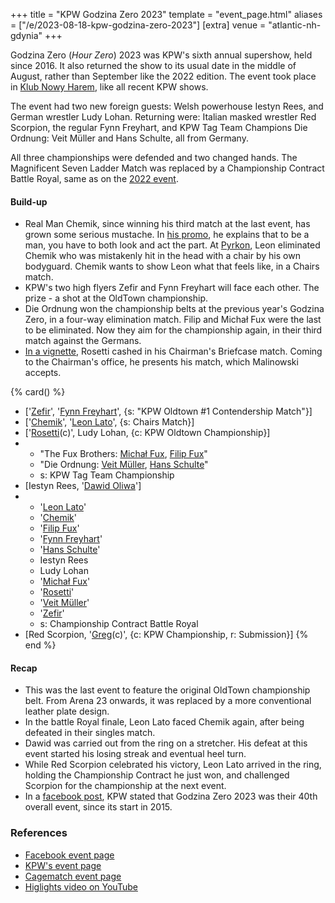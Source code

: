 +++
title = "KPW Godzina Zero 2023"
template = "event_page.html"
aliases = ["/e/2023-08-18-kpw-godzina-zero-2023"]
[extra]
venue = "atlantic-nh-gdynia"
+++

Godzina Zero (_Hour Zero_) 2023 was KPW's sixth annual supershow, held since 2016. It also returned the show to its usual date in the middle of August, rather than September like the 2022 edition. The event took place in [Klub Nowy Harem](@/v/atlantic-nh-gdynia.md), like all recent KPW shows.

The event had two new foreign guests: Welsh powerhouse Iestyn Rees, and German wrestler Ludy Lohan. Returning were: Italian masked wrestler Red Scorpion, the regular Fynn Freyhart, and KPW Tag Team Champions Die Ordnung: Veit Müller and Hans Schulte, all from Germany.

All three championships were defended and two changed hands. The Magnificent Seven Ladder Match was replaced by a Championship Contract Battle Royal, same as on the [2022 event](@/e/kpw/2022-09-17-kpw-godzina-zero-2022.md).

#### Build-up

* Real Man Chemik, since winning his third match at the last event, has grown some serious mustache. In [his promo][chemik-promo], he explains that to be a man, you have to both look and act the part. At [Pyrkon](@/e/kpw/2023-06-17-kpw-pyrkon-2023.md), Leon eliminated Chemik who was mistakenly hit in the head with a chair by his own bodyguard. Chemik wants to show Leon what that feels like, in a Chairs match.
* KPW's two high flyers Zefir and Fynn Freyhart will face each other. The prize - a shot at the OldTown championship.
* Die Ordnung won the championship belts at the previous year's Godzina Zero, in a four-way elimination match. Filip and Michał Fux were the last to be eliminated. Now they aim for the championship again, in their third match against the Germans.
* [In a vignette][rosetti-vignette], Rosetti cashed in his Chairman's Briefcase match. Coming to the Chairman's office, he presents his match, which Malinowski accepts.

{% card() %}
- ['[Zefir](@/w/zefir.md)', '[Fynn Freyhart](@/w/fynn-freyhart.md)', {s: "KPW Oldtown
      #1 Contendership Match"}]
- ['[Chemik](@/w/chemik.md)', '[Leon Lato](@/w/leon-lato.md)', {s: Chairs Match}]
- ['[Rosetti](@/w/rosetti.md)(c)', Ludy Lohan, {c: KPW Oldtown Championship}]
- - "The Fux Brothers: [Michał Fux](@/w/michal-fux.md), [Filip Fux](@/w/filip-fux.md)"
  - "Die Ordnung: [Veit Müller](@/w/veit-mueller.md), [Hans Schulte](@/w/hans-schulte.md)"
  - s: KPW Tag Team Championship
- [Iestyn Rees, '[Dawid Oliwa](@/w/dawid-oliwa.md)']
- - '[Leon Lato](@/w/leon-lato.md)'
  - '[Chemik](@/w/chemik.md)'
  - '[Filip Fux](@/w/filip-fux.md)'
  - '[Fynn Freyhart](@/w/fynn-freyhart.md)'
  - '[Hans Schulte](@/w/hans-schulte.md)'
  - Iestyn Rees
  - Ludy Lohan
  - '[Michał Fux](@/w/michal-fux.md)'
  - '[Rosetti](@/w/rosetti.md)'
  - '[Veit Müller](@/w/veit-mueller.md)'
  - '[Zefir](@/w/zefir.md)'
  - s: Championship Contract Battle Royal
- [Red Scorpion, '[Greg](@/w/greg.md)(c)', {c: KPW Championship, r: Submission}]
{% end %}


#### Recap

* This was the last event to feature the original OldTown championship belt. From Arena 23 onwards, it was replaced by a more conventional leather plate design.
* In the battle Royal finale, Leon Lato faced Chemik again, after being defeated in their singles match.
* Dawid was carried out from the ring on a stretcher. His defeat at this event started his losing streak and eventual heel turn.
* While Red Scorpion celebrated his victory, Leon Lato arrived in the ring, holding the Championship Contract he just won, and challenged Scorpion for the championship at the next event.
* In a [facebook post](https://www.facebook.com/kpwrestling/posts/pfbid02UQY6HWgyVoCpq9RayytozE7D7UNcAfFCGYVceD1FKZY4LrpyhUwHtTaCAywLahQfl), KPW stated that Godzina Zero 2023 was their 40th overall event, since its start in 2015.

### References

* [Facebook event page](https://www.facebook.com/events/204635299214755/)
* [KPW's event page](https://kpwrestling.pl/events/kpw-godzina-zero-2023/)
* [Cagematch event page](https://www.cagematch.net/?id=1&nr=373499)
* [Higlights video on YouTube](https://www.youtube.com/watch?v=JxnA30i_YJo)

[chemik-promo]: https://www.youtube.com/watch?v=v4eVEHQFGFM
[rosetti-vignette]: https://www.youtube.com/watch?v=J_9e2ypfPiE
